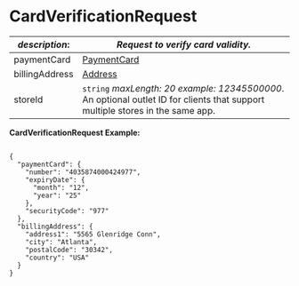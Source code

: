 
# CardVerificationRequest

| *description*:   | *Request to verify card validity.*|
|----|----|
| paymentCard | [PaymentCard](?path=docs/schemas-md/PaymentCard.md)| 
| billingAddress |  [Address](?path=docs/schemas-md/Address.md)|
| storeId |    ``` string ```  *maxLength: 20  example: 12345500000*. An optional outlet ID for clients that support multiple stores in the same app.|   

**CardVerificationRequest Example:**

```{r}

{
  "paymentCard": {
    "number": "4035874000424977",
    "expiryDate": {
      "month": "12",
      "year": "25"
    },
    "securityCode": "977"
  },
  "billingAddress": {
    "address1": "5565 Glenridge Conn",
    "city": "Atlanta",
    "postalCode": "30342",
    "country": "USA"
  }
}
```
